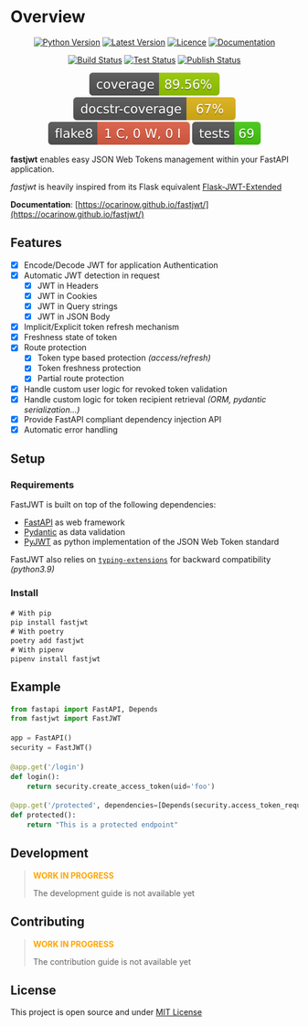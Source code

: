 # Overview

<p style="text-align:center;">
<a href="https://github.com/ocarinow/fastjwt" alt="Python"><img src="https://img.shields.io/pypi/pyversions/fastjwt" alt="Python Version" /></a>
<a href="https://github.com/ocarinow/fastjwt/releases" alt="Releases"><img src="https://img.shields.io/github/v/release/ocarinow/fastjwt" alt="Latest Version" /></a>
<a href="https://github.com/ocarinow/fastjwt/blob/main/LICENSE" alt="Licence"><img src="https://img.shields.io/github/license/ocarinow/fastjwt" alt="Licence" /></a>
<a href="https://ocarinow.github.io/fastjwt/" alt="Documentation"><img src="https://img.shields.io/badge/docs-passing-brightgreen" alt="Documentation"></img></a></p>

<p style="text-align:center;">
<a href="https://github.com/ocarinow/fastjwt/actions" alt="Build Status"><img src="https://github.com/ocarinow/fastjwt/actions/workflows/python-release.yaml/badge.svg" alt="Build Status" /></a>
<a href="https://github.com/ocarinow/fastjwt/actions" alt="Test Status"><img src="https://github.com/ocarinow/fastjwt/actions/workflows/python-test.yaml/badge.svg" alt="Test Status" /></a>
<a href="https://github.com/ocarinow/fastjwt/actions" alt="Publish Status"><img src="https://github.com/ocarinow/fastjwt/actions/workflows/python-publish.yaml/badge.svg" alt="Publish Status" /></a></p>

<p style="text-align:center;">
<a href="https://github.com/ocarinow/fastjwt/actions" alt="Publish Status"><img src="https://raw.githubusercontent.com/ocarinow/fastjwt/main/reports/coverage-badge.svg" alt="Coverage" /></a>
<a href="https://github.com/ocarinow/fastjwt/actions" alt="Publish Status"><img src="https://raw.githubusercontent.com/ocarinow/fastjwt/main/reports/docstr-badge.svg" alt="Docstring" /></a>
<a href="https://github.com/ocarinow/fastjwt/actions" alt="Publish Status"><img src="https://raw.githubusercontent.com/ocarinow/fastjwt/main/reports/flake8-badge.svg" alt="Flake8" /></a>
<a href="https://github.com/ocarinow/fastjwt/actions" alt="Publish Status"><img src="https://raw.githubusercontent.com/ocarinow/fastjwt/main/reports/tests-badge.svg" alt="Tests" /></a></p>

**fastjwt** enables easy JSON Web Tokens management within your FastAPI application.

_fastjwt_ is heavily inspired from its Flask equivalent [Flask-JWT-Extended](https://flask-jwt-extended.readthedocs.io/en/stable/)

**Documentation**: [https://ocarinow.github.io/fastjwt/](https://ocarinow.github.io/fastjwt/)

## Features

- [X] Encode/Decode JWT for application Authentication
- [X] Automatic JWT detection in request
    - [X] JWT in Headers
    - [X] JWT in Cookies
    - [X] JWT in Query strings
    - [X] JWT in JSON Body
- [X] Implicit/Explicit token refresh mechanism
- [X] Freshness state of token
- [X] Route protection
    - [X] Token type based protection _(access/refresh)_
    - [X] Token freshness protection
    - [X] Partial route protection
- [X] Handle custom user logic for revoked token validation
- [X] Handle custom logic for token recipient retrieval _(ORM, pydantic serialization...)_
- [X] Provide FastAPI compliant dependency injection API
- [X] Automatic error handling

## Setup

### Requirements

FastJWT is built on top of the following dependencies:

- [FastAPI](https://github.com/tiangolo/fastapi) as web framework
- [Pydantic](https://github.com/pydantic/pydantic) as data validation
- [PyJWT](https://github.com/jpadilla/pyjwt) as python implementation of the JSON Web Token standard

FastJWT also relies on [`typing-extensions`](https://pypi.org/project/typing-extensions/) for backward compatibility _(python3.9)_

### Install

```shell
# With pip
pip install fastjwt
# With poetry
poetry add fastjwt
# With pipenv
pipenv install fastjwt
```

## Example

```py
from fastapi import FastAPI, Depends
from fastjwt import FastJWT

app = FastAPI()
security = FastJWT()

@app.get('/login')
def login():
    return security.create_access_token(uid='foo')

@app.get('/protected', dependencies=[Depends(security.access_token_required())])
def protected():
    return "This is a protected endpoint"
```

## Development

> <span style="color:orange;">**WORK IN PROGRESS**</span>
>
> The development guide is not available yet

## Contributing

> <span style="color:orange;">**WORK IN PROGRESS**</span>
>
> The contribution guide is not available yet

## License

This project is open source and under [MIT License](https://github.com/ocarinow/fastjwt/blob/main/LICENSE)